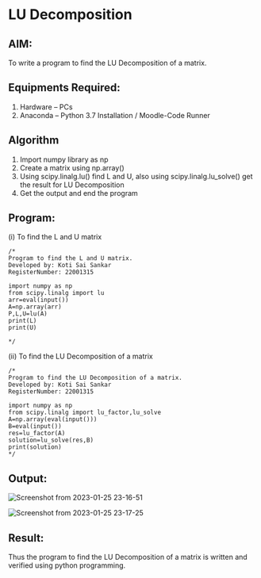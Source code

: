 # LU Decomposition 

## AIM:
To write a program to find the LU Decomposition of a matrix.

## Equipments Required:
1. Hardware – PCs
2. Anaconda – Python 3.7 Installation / Moodle-Code Runner

## Algorithm
1. Import numpy library as np
2. Create a matrix using np.array()
3. Using scipy.linalg.lu() find L and U, also using scipy.linalg.lu_solve() get the result for LU Decomposition
4. Get the output and end the program

## Program:
(i) To find the L and U matrix
```
/*
Program to find the L and U matrix.
Developed by: Koti Sai Sankar
RegisterNumber: 22001315

import numpy as np
from scipy.linalg import lu
arr=eval(input())
A=np.array(arr)
P,L,U=lu(A)
print(L)
print(U)

*/
```
(ii) To find the LU Decomposition of a matrix
```
/*
Program to find the LU Decomposition of a matrix.
Developed by: Koti Sai Sankar
RegisterNumber: 22001315

import numpy as np
from scipy.linalg import lu_factor,lu_solve
A=np.array(eval(input()))
B=eval(input())
res=lu_factor(A)
solution=lu_solve(res,B)
print(solution)
*/
```

## Output:

![Screenshot from 2023-01-25 23-16-51](https://user-images.githubusercontent.com/118344248/214642001-1d1db5de-1e64-48d5-8d82-4a24c21810bc.png)

![Screenshot from 2023-01-25 23-17-25](https://user-images.githubusercontent.com/118344248/214642122-eaf0540d-3849-4531-9720-f8243b8f613a.png)


## Result:
Thus the program to find the LU Decomposition of a matrix is written and verified using python programming.

